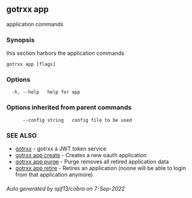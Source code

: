 ## gotrxx app

application commands

### Synopsis

this section harbors the application commands

```
gotrxx app [flags]
```

### Options

```
  -h, --help   help for app
```

### Options inherited from parent commands

```
      --config string   config file to be used
```

### SEE ALSO

* [gotrxx](gotrxx.md)	 - gotrxx a JWT token service
* [gotrxx app create](gotrxx_app_create.md)	 - Creates a new oauth application
* [gotrxx app purge](gotrxx_app_purge.md)	 - Purge removes all retired application data
* [gotrxx app retire](gotrxx_app_retire.md)	 - Retires an application (noone will be able to login from that application anymore)

###### Auto generated by spf13/cobra on 7-Sep-2022
